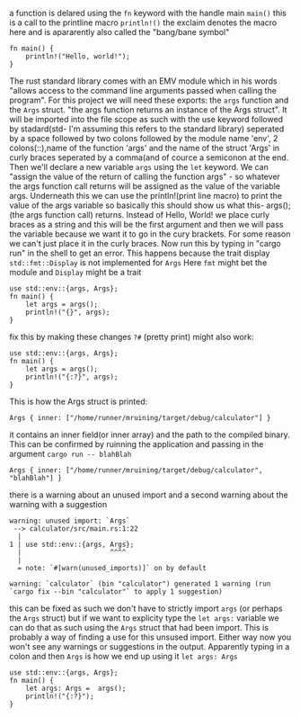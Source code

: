 a function is delared using the `fn` keyword with the handle main `main()` this is a call to the printline macro `println!()` the exclaim denotes the macro here and is apararently also called the "bang/bane symbol"
```by default
fn main() {
    println!("Hello, world!");
}
```
The rust standard library comes with an EMV module which in his words "allows access to the command line arguments passed when calling the program". For this project we will need these exports: the `args` function and the `Args` struct. "the args function returns an instance of the Args struct". It will be imported into the file scope as such with the use keyword followed by stadard(std- I'm assuming this refers to the standard library) seperated by a space followed by two colons followed by the module name 'env', 2 colons(::),name of the function 'args' and the name of the struct 'Args' in curly braces seperated by a comma(and of cource a semiconon at the end.
Then we'll declare a new variable `args` using the `let` keyword. We can "assign the value of the return of calling the function args" - so whatever the args function call returns will be assigned as the value of the variable args.
Underneath this we can use the println!(print line macro) to print the value of the args variable so basically this should show us what this- args(); (the args function call) returns. Instead of Hello, World! we place curly braces as a string and this will be the first argument and then we will pass the variable because we want it to go in the cury brackets. For some reason we can't just place it in the curly braces. Now run this by typing in "cargo run" in the shell to get an error. This happens because the trait display `std::fmt::Display` is not implemented for `Args` Here `fmt` might bet the module and `Display` might be a trait
```args
use std::env::{args, Args};
fn main() {
	let args = args();
    println!("{}", args);
}
```
fix this by making these changes `?#` (pretty print) might also work:
```changes
use std::env::{args, Args};
fn main() {
	let args = args();
    println!("{:?}", args);
}
```
This is how the Args struct is printed:
```output
Args { inner: ["/home/runner/mruining/target/debug/calculator"] }
```
it contains an inner field(or inner array) and the path to the compiled binary. This can be confirmed by ruinning the application and passing in the argument `cargo run -- blahBlah`
```output
Args { inner: ["/home/runner/mruining/target/debug/calculator", "blahBlah"] }
```
there is a warning about an unused import and a second warning about the warning with a suggestion
```warning
warning: unused import: `Args`
 --> calculator/src/main.rs:1:22
  |
1 | use std::env::{args, Args};
  |                      ^^^^
  |
  = note: `#[warn(unused_imports)]` on by default

warning: `calculator` (bin "calculator") generated 1 warning (run `cargo fix --bin "calculator"` to apply 1 suggestion)
```
this can be fixed as such we don't have to strictly import `args` (or perhaps the `Args` struct) but if we want to explicity type the `let args:` variable we can do that as such using the `Args` struct that had been import. This is probably a way of finding a use for this unsused import. Either way now you won't see any warnings or suggestions in the output. Apparently typing in a colon and then `Args` is how we end up using it `let args: Args`
```fix
use std::env::{args, Args};
fn main() {
	let args: Args =  args();
	println!("{:?}");
}
```

